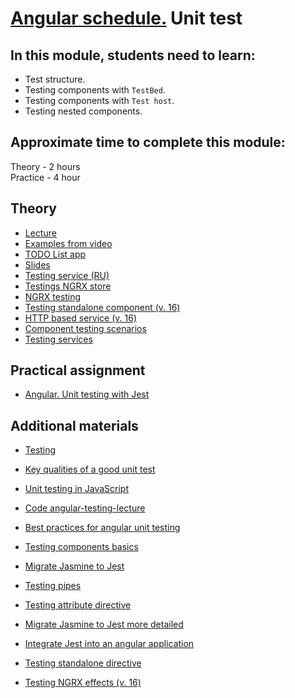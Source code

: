 # [Angular schedule.](../../README.md) Unit test

## In this module, students need to learn:

- Test structure.
- Testing components with `TestBed`.
- Testing components with `Test host`.
- Testing nested components.

## Approximate time to complete this module:

Theory - 2 hours  
Practice - 4 hour

## Theory

- [Lecture](https://youtu.be/DCw-JBll2u0?t=2201)
- [Examples from video](https://github.com/pavelrazuvalau/angular-lectures/tree/master/angular-unit-testing)
- [TODO List app](https://github.com/pavelrazuvalau/todo-list-management)
- [Slides](https://slides.com/pavelrazuvalau/angular-unit-testing)
- [Testing service (RU)](https://medium.com/fafnur/%D1%82%D0%B5%D1%81%D1%82%D0%B8%D1%80%D0%BE%D0%B2%D0%B0%D0%BD%D0%B8%D0%B5-%D1%81%D0%B5%D1%80%D0%B2%D0%B8%D1%81%D0%BE%D0%B2-%D0%B2-angular-%D1%81-%D0%BF%D0%BE%D0%BC%D0%BE%D1%89%D1%8C%D1%8E-jest-%D1%82%D0%B5%D1%81%D1%82%D0%B8%D1%80%D0%BE%D0%B2%D0%B0%D0%BD%D0%B8%D0%B5-%D1%80%D0%B5%D0%B0%D0%BA%D1%82%D0%B8%D0%B2%D0%BD%D0%BE%D0%B9-%D0%B0%D1%81%D0%B8%D0%BD%D1%85%D1%80%D0%BE%D0%BD%D0%BD%D0%BE%D0%B9-%D0%BB%D0%BE%D0%B3%D0%B8%D0%BA%D0%B8-396ba5eca147)
- [Testings NGRX store](https://itnext.io/complete-testing-of-angular-ngrx-store-with-jest-a4ac5fb55e23)
- [NGRX testing](https://next.ngrx.io/guide/store/testing)
- [Testing standalone component (v. 16)](http://www.kamilkonopka.eu/posts/testing-angular-16-standalone-components-with-jest)
- [HTTP based service (v. 16)](https://blog.stackademic.com/testing-http-based-services-within-angular-16-with-jest-c9e867e22632)
- [Component testing scenarios](https://angular.io/guide/testing-components-scenarios#component-testing-scenarios)
- [Testing services](https://angular.io/guide/testing-services)

## Practical assignment

- [Angular. Unit testing with Jest](../../../tasks/angular/unit-testing-jest.md)

## Additional materials

- [Testing](https://angular.dev/guide/testing)

- [Key qualities of a good unit test](https://www.kenneth-truyers.net/2012/12/15/key-qualities-of-a-good-unit-test/)
- [Unit testing in JavaScript](https://www.youtube.com/watch?v=Eu35xM76kKY)
- [Code angular-testing-lecture](https://github.com/stas-dolgachov/angular-testing-lecture)
- [Best practices for angular unit testing](https://gorillalogic.com/blog/best-practices-for-angular-unit-testing)
- [Testing components basics](https://angular.dev/guide/testing/components-basics)
- [Migrate Jasmine to Jest](https://jestjs.io/docs/migration-guide)
- [Testing pipes](https://angular.dev/guide/testing/pipes)
- [Testing attribute directive](https://angular.dev/guide/testing/attribute-directives)
- [Migrate Jasmine to Jest more detailed](https://dev.to/this-is-angular/migrate-from-jasmine-to-jest-and-testing-in-angular-286i)
- [Integrate Jest into an angular application](https://timdeschryver.dev/blog/integrate-jest-into-an-angular-application-and-library)
- [Testing standalone directive](https://blog.stackademic.com/testing-standalone-directive-with-jest-in-angular-16-90f2781a26c3)
- [Testing NGRX effects (v. 16)](https://blog.stackademic.com/testing-functional-ngrx-effects-in-angular-16-with-jest-28e2d615a50d)
